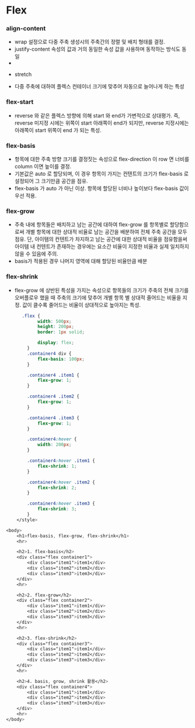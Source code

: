 # Flex

### align-content
- wrap 설정으로 다중 주축 생성시의 주축간의 정렬 및 배치 형태를 결정.
- justify-content 속성의 값과 거의 동일한 속성 값을 사용하며 동작하는 방식도 동일
- 
* stretch
- 다중 주축에 대하여 플렉스 컨테이너 크기에 맞추어 자동으로 늘어나게 하는 특성

### flex-start
- reverse 와 같은 플렉스 방향에 의해 start 와 end가 가변적으로 상대평가.
즉, reverse 미지정 시에는 위쪽이 start 아래쪽이 end가 되지만, reverse 지정시에는 아래쪽이 start 위쪽이 end 가 되는 특성.

### flex-basis
- 항목에 대한 주축 방향 크기를 결정짓는 속성으로 flex-direction 이 row 면 너비를 column 이면 높이를 결정.
- 기본값은 auto 로 할당되며, 이 경우 항목이 가지는 컨텐트의 크기가 flex-basis 로 설정되어 그 크기만큼 공간을 점유.
- flex-basis 가 auto 가 아닌 이상. 항목에 할당된 너비나 높이보다 flex-basis 값이 우선 적용.

### flex-grow
- 주축 내에 항목들은 배치하고 남는 공간에 대하여 flex-grow 를 항목별로 할당함으로써 개별 항목에 대한 상대적 비율로 남는 공간을 배분하여 전체 주축 공간을 모두 점유.
단, 아이템의 컨텐트가 차지하고 남는 공간에 대한 상대적 비율을 점유함을써 아이템 내 컨텐트가 존재하는 경우에는 요소간 비율이 지정한 비율과 실제 일치하지 않을 수 있음에 주의.
- basis가 적용된 경우 나머지 영역에 대해 할당된 비율만큼 배분

### flex-shrink
- flex-grow 에 상반된 특성을 가지는 속성으로 항목들의 크기가 주축의 전체 크기를 오버플로우 했을 때 주축의 크기에 맞추어 개별 항목 별 상대적 줄어드는 비율을 지정.
값이 클수록 줄어드는 비율이 상대적으로 높아지는 특성.

```css
      .flex {
            width: 500px;
            height: 200px;
            border: 1px solid;

            display: flex;
        }
        .container4 div {
            flex-basis: 100px;
        }

        .container4 .item1 {
            flex-grow: 1;
        }

        .container4 .item2 {
            flex-grow: 1;
        }

        .container4 .item3 {
            flex-grow: 1;
        }

        .container4:hover {
            width: 200px;
        }

        .container4:hover .item1 {
            flex-shrink: 1;
        }

        .container4:hover .item2 {
            flex-shrink: 2;
        }

        .container4:hover .item3 {
            flex-shrink: 3;
        }
    </style>

<body>
    <h1>flex-basis, flex-grow, flex-shrink</h1>
    <hr>

    <h2>1. flex-basis</h2>
    <div class="flex container1">
        <div class="item1">item1</div>
        <div class="item2">item2</div>
        <div class="item3">item3</div>
    </div>
    <hr>

    <h2>2. flex-grow</h2>
    <div class="flex container2">
        <div class="item1">item1</div>
        <div class="item2">item2</div>
        <div class="item3">item3</div>
    </div>
    <hr>

    <h2>3. flex-shrink</h2>
    <div class="flex container3">
        <div class="item1">item1</div>
        <div class="item2">item2</div>
        <div class="item3">item3</div>
    </div>
    <hr>

    <h2>4. basis, grow, shrink 활용</h2>
    <div class="flex container4">
        <div class="item1">item1</div>
        <div class="item2">item2</div>
        <div class="item3">item3</div>
    </div>
    <hr>
</body>
```



